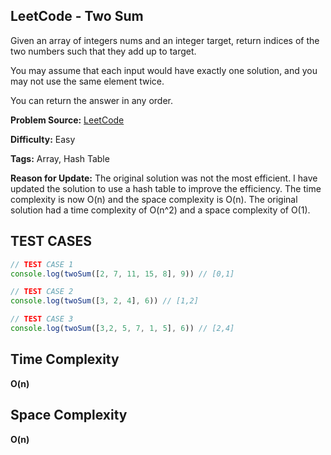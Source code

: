 ## LeetCode - Two Sum
Given an array of integers nums and an integer target, return indices of the two numbers such that they add up to target.

You may assume that each input would have exactly one solution, and you may not use the same element twice.

You can return the answer in any order.

**Problem Source:**  [LeetCode](https://leetcode.com/problems/two-sum/)

**Difficulty:**  Easy

**Tags:**  Array, Hash Table

**Reason for Update:**
The original solution was not the most efficient. I have updated the solution to use a hash table to improve the efficiency.
The time complexity is now O(n) and the space complexity is O(n). The original solution had a time complexity of O(n^2) and a space complexity of O(1).


## TEST CASES
```javascript
// TEST CASE 1
console.log(twoSum([2, 7, 11, 15, 8], 9)) // [0,1]

// TEST CASE 2
console.log(twoSum([3, 2, 4], 6)) // [1,2]

// TEST CASE 3
console.log(twoSum([3,2, 5, 7, 1, 5], 6)) // [2,4]
```
## Time Complexity
**O(n)**

## Space Complexity
**O(n)**
